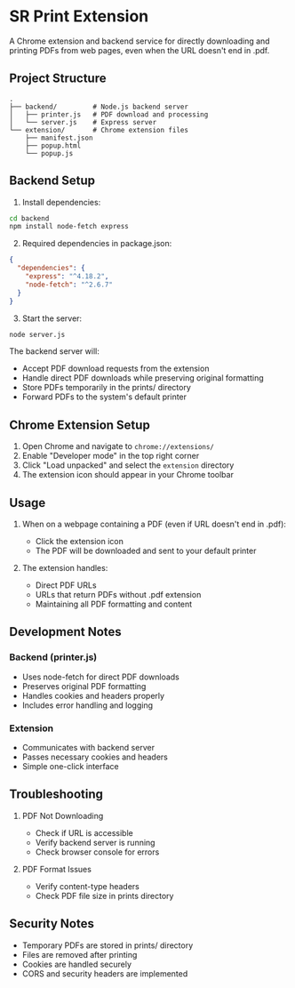 # SR Print Extension

A Chrome extension and backend service for directly downloading and printing PDFs from web pages, even when the URL doesn't end in .pdf.

## Project Structure

```
.
├── backend/         # Node.js backend server
│   ├── printer.js   # PDF download and processing
│   └── server.js    # Express server
└── extension/       # Chrome extension files
    ├── manifest.json
    ├── popup.html
    └── popup.js
```

## Backend Setup

1. Install dependencies:
```bash
cd backend
npm install node-fetch express
```

2. Required dependencies in package.json:
```json
{
  "dependencies": {
    "express": "^4.18.2",
    "node-fetch": "^2.6.7"
  }
}
```

3. Start the server:
```bash
node server.js
```

The backend server will:
- Accept PDF download requests from the extension
- Handle direct PDF downloads while preserving original formatting
- Store PDFs temporarily in the prints/ directory
- Forward PDFs to the system's default printer

## Chrome Extension Setup

1. Open Chrome and navigate to `chrome://extensions/`
2. Enable "Developer mode" in the top right corner
3. Click "Load unpacked" and select the `extension` directory
4. The extension icon should appear in your Chrome toolbar

## Usage

1. When on a webpage containing a PDF (even if URL doesn't end in .pdf):
   - Click the extension icon
   - The PDF will be downloaded and sent to your default printer

2. The extension handles:
   - Direct PDF URLs
   - URLs that return PDFs without .pdf extension
   - Maintaining all PDF formatting and content

## Development Notes

### Backend (printer.js)
- Uses node-fetch for direct PDF downloads
- Preserves original PDF formatting
- Handles cookies and headers properly
- Includes error handling and logging

### Extension
- Communicates with backend server
- Passes necessary cookies and headers
- Simple one-click interface

## Troubleshooting

1. PDF Not Downloading
   - Check if URL is accessible
   - Verify backend server is running
   - Check browser console for errors

2. PDF Format Issues
   - Verify content-type headers
   - Check PDF file size in prints directory

## Security Notes

- Temporary PDFs are stored in prints/ directory
- Files are removed after printing
- Cookies are handled securely
- CORS and security headers are implemented